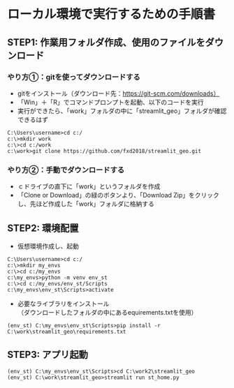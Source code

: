 # ローカル環境で実行するための手順書
## STEP1: 作業用フォルダ作成、使用のファイルをダウンロード
### やり方①：gitを使ってダウンロードする
- gitをインストール（ダウンロード先：https://git-scm.com/downloads）
- 「Win」＋「R」でコマンドプロンプトを起動、以下のコードを実行
- 実行ができたら、「work」フォルダの中に「streamlit_geo」フォルダが確認できるはず
~~~
C:\Users\username>cd c:/
c:\>mkdir work
c:\>cd c:/work
c:\work>git clone https://github.com/fxd2018/streamlit_geo.git
~~~
### やり方②：手動でダウンロードする
- ｃドライブの直下に「work」というフォルダを作成
- 「Clone or Download」の緑のボタンより、「Download Zip」をクリックし、先ほど作成した「work」フォルダに格納する
## STEP2: 環境配置
- 仮想環境作成し、起動
~~~
C:\Users\username>cd c:/
c:\>mkdir my_envs
c:\>cd c:/my_envs
c:\my_envs>python -m venv env_st
c:\>cd c:/my_envs/env_st/Scripts
c:\my_envs\env_st\Scripts>activate
~~~
- 必要なライブラリをインストール  
（ダウンロードしたフォルダの中にあるequirements.txtを使用）
~~~
(env_st) C:\my_envs\env_st\Scripts>pip install -r C:\work\streamlit_geo\requirements.txt
~~~
## STEP3: アプリ起動
~~~
(env_st) C:\my_envs\env_st\Scripts>cd C:\work2\streamlit_geo
(env_st) C:\work\streamlit_geo>streamlit run st_home.py
~~~
